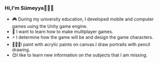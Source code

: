 ### Hi,I'm Sümeyya🖐🏻😊

- 🎮  During my university education, I developed mobile and computer games using the Unity game engine.
- 🌱 I want to learn how to make multiplayer games.
- ⚡ I determine how the game will be and design the game characters.
- 👩🏻‍🎨I paint with acrylic paints on canvas.I draw portraits with pencil drawing.
- 😊I like to learn new information on the subjects that I am missing.

